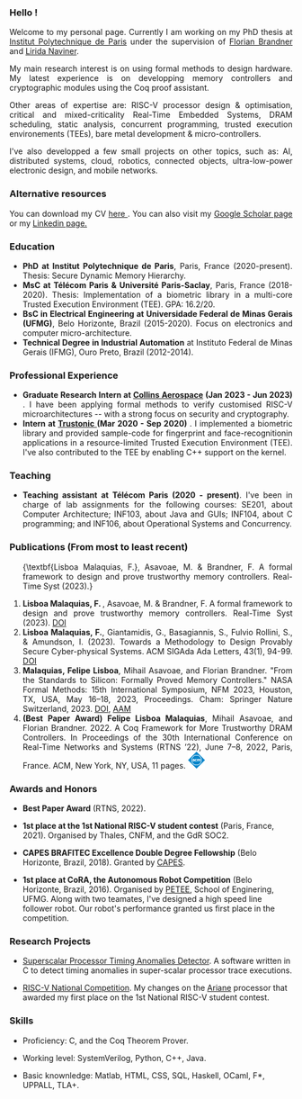 
### Hello !

<div style="text-align: justify"> 

<p>Welcome to my personal page. Currently I am working on my PhD thesis at  <a href="https://www.ip-paris.fr/en">Institut Polytechnique de Paris</a> under the supervision of 
<a href="https://perso.telecom-paristech.fr/brandner/">Florian Brandner</a> and <a href="https://www.telecom-paris.fr/lirida-naviner?l=en">Lirida Naviner</a>.</p>

<p>My main research interest is on using formal methods to design hardware. My latest experience is on developping memory controllers and cryptographic modules using the Coq proof assistant. </p>

<p>Other areas of expertise are: RISC-V processor design & optimisation, critical and mixed-criticality Real-Time Embedded Systems, DRAM scheduling, static analysis, concurrent programming, trusted execution environements (TEEs), bare metal development & micro-controllers.</p>

<p>I've also developped a few small projects on other topics, such as: AI, distributed systems, cloud, robotics, connected objects, ultra-low-power electronic design, and mobile networks.</p>

</div>

### Alternative resources

<div style="text-align: justify"> 

<p>You can download my CV <a href="https://drive.google.com/file/d/1fKYhnXdA8HcoLMIbU-b36vtL8Se6CkI4/view?usp=drive_link"> here </a>. You can also visit my <a href="https://scholar.google.com/citations?user=05zNVBwAAAAJ&hl=en&oi=sra"> Google Scholar page </a> or my <a href="https://www.linkedin.com/in/felipe-lisboa/"> Linkedin page. </a> </p>

</div>

### Education

<div style="text-align: justify"> 

<ul>
<li> <strong>PhD at Institut Polytechnique de Paris</strong>, Paris, France (2020-present). Thesis: Secure Dynamic Memory Hierarchy.</li>
<li> <strong>MsC at Télécom Paris & Université Paris-Saclay</strong>, Paris, France  (2018-2020). Thesis: Implementation of a biometric library in a multi-core Trusted Execution Environment (TEE). GPA: 16.2/20.</li>
<li> <strong>BsC in Electrical Engineering at Universidade Federal de Minas Gerais (UFMG)</strong>, Belo Horizonte, Brazil (2015-2020). Focus on electronics and computer micro-architecture.</li>
<li> <strong>Technical Degree in Industrial Automation</strong> at Instituto Federal de Minas Gerais (IFMG), Ouro Preto, Brazil (2012-2014).</li>
</ul>

</div>

### Professional Experience

<div style="text-align: justify"> 

<ul>
<li> <strong> Graduate Research Intern at <a href="https://www.collinsaerospace.com/">Collins Aerospace</a> (Jan 2023 - Jun 2023) </strong>. I have been applying formal methods to verify customised RISC-V microarchitectures -- with a strong focus on security and cryptography. </li>

<li> <strong> Intern at <a href="https://www.trustonic.com/"> Trustonic </a> (Mar 2020 - Sep 2020) </strong>. I implemented a biometric library and provided sample-code for fingerprint and face-recognitionin applications in a resource-limited Trusted Execution Environment (TEE). I've also contributed to the TEE by enabling C++ support on the kernel. </li>
</ul>

</div>


### Teaching
<div style="text-align: justify"> 
<ul>
<li> <strong> Teaching assistant at Télécom Paris (2020 - present)</strong>. I've been in charge of lab assignments for the following courses: SE201, about Computer Architecture; INF103, about Java and GUIs; INF104, about C programming; and INF106, about Operational Systems and Concurrency.</li>
</ul>
</div>

### Publications (From most to least recent)

<div style="text-align: justify"> 

<ol>

{\textbf{Lisboa Malaquias, F.}, Asavoae, M. \& Brandner, F. A formal framework to design and prove trustworthy memory controllers. Real-Time Syst (2023).}

<li> <strong> Lisboa Malaquias, F. </strong>, Asavoae, M. & Brandner, F. A formal framework to design and prove trustworthy memory controllers. Real-Time Syst (2023). 
<a href="https://link.springer.com/article/10.1007/s11241-023-09411-3#citeas"> DOI </a> </li>

<li> <strong> Lisboa Malaquias, F.</strong>, Giantamidis, G., Basagiannis, S., Fulvio Rollini, S., & Amundson, I. (2023). Towards a Methodology to Design Provably Secure Cyber-physical Systems. ACM SIGAda Ada Letters, 43(1), 94-99. <a href="https://dl.acm.org/doi/10.1145/3631483.3631499"> DOI </a> </li> 

<li> <strong> Malaquias, Felipe Lisboa</strong>, Mihail Asavoae, and Florian Brandner. "From the Standards to Silicon: Formally Proved Memory Controllers." NASA Formal Methods: 15th International Symposium, NFM 2023, Houston, TX, USA, May 16–18, 2023, Proceedings. Cham: Springer Nature Switzerland, 2023. 
<a href="https://link.springer.com/chapter/10.1007/978-3-031-33170-1_18"> DOI</a>, <a href="https://perso.telecom-paristech.fr/brandner/paper/nfm23-lisboa-aam.pdf">AAM</a></li>

<li> <strong> (Best Paper Award) </strong> <strong>Felipe Lisboa Malaquias</strong>, Mihail Asavoae, and Florian Brandner. 2022. A Coq Framework for More Trustworthy DRAM Controllers. In Proceedings of the 30th International Conference on Real-Time Networks and Systems (RTNS ’22), June 7–8, 2022, Paris, France. ACM, New York, NY, USA, 11 pages. 
<a href="https://dl.acm.org/doi/10.1145/3534879.3534907?cid=99660422484"> <img alt="acm" src="assets/img/acm.png" width="30" height="30"> </a> </li> 
</ol>

</div>

### Awards and Honors

- **Best Paper Award** (RTNS, 2022).

- **1st place at the 1st National RISC-V student contest** (Paris, France, 2021). Organised by Thales, CNFM, and the GdR SOC2.

- **CAPES BRAFITEC Excellence Double Degree Fellowship** (Belo Horizonte, Brazil, 2018). Granted by [CAPES](https://www.gov.br/capes/pt-br).

- **1st place at CoRA, the Autonomous Robot Competition** (Belo Horizonte, Brazil, 2016). Organised by [PETEE](http://www.petee.cpdee.ufmg.br/), School of Enginering, UFMG. Along with two teamates, I've designed a high speed line follower robot. Our robot's performance granted us first place in the competition. 

### Research Projects

- [Superscalar Processor Timing Anomalies Detector](https://github.com/felipelisboa-ml/RISC-V-competition). A software written in C to detect timing anomalies in super-scalar processor trace executions.

- [RISC-V National Competition](https://github.com/felipelisboa-ml/RISC-V-competition). My changes on the [Ariane](https://github.com/lowRISC/ariane) processor that awarded my first place on the 1st National RISC-V student contest.

### Skills

<!-- <div style="text-align: justify">  -->

- Proficiency: C, and the Coq Theorem Prover.

- Working level: SystemVerilog, Python, C++, Java.

- Basic knownledge: Matlab, HTML, CSS, SQL, Haskell, OCaml, F*, UPPALL, TLA+.
<!-- </div> -->	